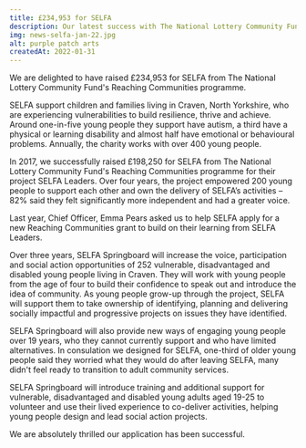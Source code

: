 ```yaml
---
title: £234,953 for SELFA
description: Our latest success with The National Lottery Community Fund's Reaching Communities programme will support over 250 young people in Craven to engage in social action opportunities.
img: news-selfa-jan-22.jpg
alt: purple patch arts
createdAt: 2022-01-31
---
```


We are delighted to have raised £234,953 for SELFA from The National Lottery Community Fund's Reaching Communities programme.

SELFA support children and families living in Craven, North Yorkshire, who are experiencing vulnerabilities to build resilience, thrive and achieve. Around one-in-five young people they support have autism, a third have a physical or learning disability and almost half have emotional or behavioural problems. Annually, the charity works with over 400 young people.

In 2017, we successfully raised £198,250 for SELFA from The National Lottery Community Fund's Reaching Communities programme for their project SELFA Leaders. Over four years, the project empowered 200 young people to support each other and own the delivery of SELFA’s activities – 82% said they felt significantly more independent and had a greater voice.

Last year, Chief Officer, Emma Pears asked us to help SELFA apply for a new Reaching Communities grant to build on their learning from SELFA Leaders.

Over three years, SELFA Springboard will increase the voice, participation and social action opportunities of 252 vulnerable, disadvantaged and disabled young people living in Craven. They will work with young people from the age of four to build their confidence to speak out and introduce the idea of community. As young people grow-up through the project, SELFA will support them to take ownership of identifying, planning and delivering socially impactful and progressive projects on issues they have identified.

SELFA Springboard will also provide new ways of engaging young people over 19 years, who they cannot currently support and who have limited alternatives. In consulation we designed for SELFA, one-third of older young people said they worried what they would do after leaving SELFA, many didn't feel ready to transition to adult community services.

SELFA Springboard will introduce training and additional support for vulnerable, disadvantaged and disabled young adults aged 19-25 to volunteer and use their lived experience to co-deliver activities, helping young people design and lead social action projects.

We are absolutely thrilled our application has been successful.
